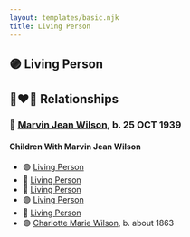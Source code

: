 ```yaml
---
layout: templates/basic.njk
title: Living Person
---
```

## 🟣 Living Person


## 👩‍❤️‍👨 Relationships

### 🔵 [Marvin Jean Wilson](/people/4/40728128), b. 25 OCT 1939

#### Children With Marvin Jean Wilson
* 🟣 [Living Person](/people/4/48485755)
* 🔵 [Living Person](/people/3/34064299)
* 🔵 [Living Person](/people/6/61079996)
* 🟣 [Living Person](/people/9/9874246)
* 🔵 [Living Person](/people/3/32081354)
* 🟣 [Charlotte Marie Wilson](/people/1/13972960), b. about 1863